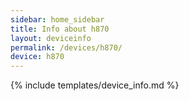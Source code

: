 ```yaml
---
sidebar: home_sidebar
title: Info about h870
layout: deviceinfo
permalink: /devices/h870/
device: h870
---
```

{% include templates/device_info.md %}
